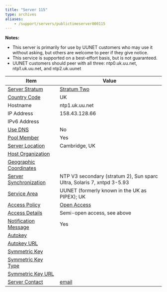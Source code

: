 ```yaml
---
title: "Server 115"
type: archives
aliases:
    - /support/servers/publictimeserver000115
---
```


**Notes:**

* This server is primarily for use by UUNET customers who may use it without asking, but others are welcome to peer if they give notice.
* This service is supported on a best-effort basis, but is not guaranteed.
* UUNET customers should peer with all three: ntp0.uk.uu.net, ntp1.uk.uu.net, and ntp2.uk.uunet 

| Item | Value |
| ----- | ----- |
| [Server Stratum](/support/servers/serverstratum) | [Stratum Two](/support/servers/stratumtwotimeservers) |
| [Country Code](/support/servers/countrycode) | UK |
| Hostname |  ntp1.uk.uu.net  |
| IP Address |  158.43.128.66  |
| IPv6 Address | |
| [Use DNS](/support/servers/usedns) | No |
| [Pool Member](/support/servers/poolmember) | Yes |
| [Server Location](/support/servers/serverlocation) |  Cambridge, UK |
| [Host Organization](/support/servers/hostorganization) | |
| [ Geographic Coordinates](/support/servers/geographiccoordinates) |  |
| [Server Synchronization](/support/servers/serversynchronization) |  NTP V3 secondary (stratum 2), Sun sparc Ultra, Solaris 7, xntpd 3-5.93 |
| [Service Area](/support/servers/servicearea) |  UUNET (formerly known in the UK as PIPEX); UK  |
| [Access Policy](/support/servers/accesspolicy) | [Open Access](/support/servers/openaccess) |
| [Access Details](/support/servers/accessdetails) |  Semi-open access, see above  |
| [Notification Message](/support/servers/notificationmessage) | Yes |
| [Autokey](/support/servers/autokey) |  |
| [Autokey URL](/support/servers/autokeyurl) | |
| [Symmetric Key](/support/servers/symmetrickey) | |
| [Symmetric Key Type](/support/servers/symmetrickeytype) | |
| [Symmetric Key URL](/support/servers/symmetrickeyurl) | |
| [Server Contact](/support/servers/servercontact) | [email](mailto:timelord@uk.uu.net) |